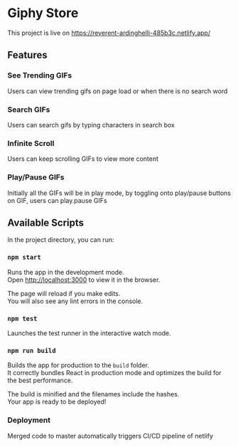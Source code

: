 # Giphy Store

This project is live on https://reverent-ardinghelli-485b3c.netlify.app/

## Features

### See Trending GIFs

Users can view trending gifs on page load or when there is no search word

### Search GIFs

Users can search gifs by typing characters in search box

### Infinite Scroll

Users can keep scrolling GIFs to view more content

### Play/Pause GIFs

Initially all the GIFs will be in play mode, by toggling onto play/pause buttons on GIF, users can play.pause GIFs

## Available Scripts

In the project directory, you can run:

### `npm start`

Runs the app in the development mode.\
Open [http://localhost:3000](http://localhost:3000) to view it in the browser.

The page will reload if you make edits.\
You will also see any lint errors in the console.

### `npm test`

Launches the test runner in the interactive watch mode.

### `npm run build`

Builds the app for production to the `build` folder.\
It correctly bundles React in production mode and optimizes the build for the best performance.

The build is minified and the filenames include the hashes.\
Your app is ready to be deployed!

### Deployment

Merged code to master automatically triggers CI/CD pipeline of netlify


